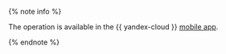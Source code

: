 {% note info %}

The operation is available in the {{ yandex-cloud }} [mobile app](/mobile-app).

{% endnote %}